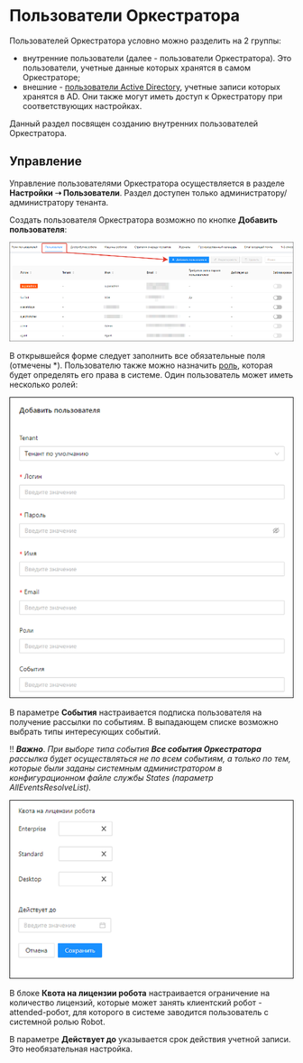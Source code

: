 # Пользователи Оркестратора

Пользователей Оркестратора условно можно разделить на 2 группы:
* внутренние пользователи (далее - пользователи Оркестратора). Это пользователи, учетные данные которых хранятся в самом Оркестраторе;
* внешние - [пользователи Active Directory](https://docs.primo-rpa.ru/primo-rpa/orchestrator/settings/users/ad-users), учетные записи которых хранятся в AD. Они также могут иметь доступ к Оркестратору при соответствующих настройках.

Данный раздел посвящен созданию внутренних пользователей Оркестратора.

## Управление 
Управление пользователями Оркестратора осуществляется в разделе **Настройки ➝ Пользователи**. Раздел доступен только администратору/администратору тенанта.

Создать пользователя Оркестратора возможно по кнопке **Добавить пользователя**:

![](<../../../.gitbook/assets/users-ui.png>)

В открывшейся форме следует заполнить все обязательные поля (отмечены *). Пользователю также можно назначить [роль](https://docs.primo-rpa.ru/primo-rpa/orchestrator/settings/users/roles), которая будет определять его права в системе. Один пользователь может иметь несколько ролей:

![](<../../../.gitbook/assets/add-user-ui-1.png>)

В параметре **События** настраивается подписка пользователя на получение рассылки по событиям. В выпадающем списке возможно выбрать типы интересующих событий. 

:bangbang: ***Важно***. *При выборе типа события **Все события Оркестратора** рассылка будет осуществляться не по всем событиям, а только по тем, которые были заданы системным администратором в конфигурационном файле службы States (параметр AllEventsResolveList).*

![](<../../../.gitbook/assets/add-user-ui-2.png>)

В блоке **Квота на лицензии робота** настраивается ограничение на количество лицензий, которые может занять клиентский робот - attended-робот, для которого в системе заводится пользователь с системной ролью Robot. 

В параметре **Действует до** указывается срок действия учетной записи. Это необязательная настройка.
